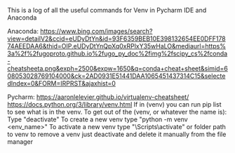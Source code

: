 This is a log of all the useful commands for Venv in Pycharm IDE and Anaconda

Anaconda:
https://www.bing.com/images/search?view=detailV2&ccid=eUDyDtYn&id=93F6359BEB10E398132654EE0DFF17874AEEDAA6&thid=OIP.eUDyDtYnQpXq0xRPlxY35wHaLO&mediaurl=https%3a%2f%2fugoproto.github.io%2fugo_py_doc%2fimg%2fscipy_cs%2fconda-cheatsheeta.png&exph=2500&expw=1650&q=conda+cheat+sheet&simid=608053028769104000&ck=2AD0931E51441DAA1065451437314C15&selectedIndex=0&FORM=IRPRST&ajaxhist=0

Pycharm:
https://aaronlelevier.github.io/virtualenv-cheatsheet/
https://docs.python.org/3/library/venv.html
If in (venv) you can run pip list to see what is in the venv. To get out of the (venv, or whatever the name is): Type "deactivate"
To create a new venv type "python -m venv <env_name>"
To activate a new venv type "<scriptName>\Scripts\activate" or folder path to venv
to remove a venv just deactivate and delete it manually from the file manager
